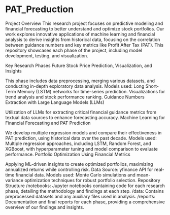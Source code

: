 # PAT_Preduction
Project Overview
This research project focuses on predictive modeling and financial forecasting to better understand and optimize stock portfolios. Our work explores innovative applications of machine learning and financial analysis to derive insights from historical data, focusing on the correlation between guidance numbers and key metrics like Profit After Tax (PAT). This repository showcases each phase of the project, including model development, testing, and visualization.

Key Research Phases
Future Stock Price Prediction, Visualization, and Insights

This phase includes data preprocessing, merging various datasets, and conducting in-depth exploratory data analysis.
Models used: Long Short-Term Memory (LSTM) networks for time-series prediction.
Visualizations for trend analysis and stock performance ranking.
Guidance Numbers Extraction with Large Language Models (LLMs)

Utilization of LLMs for extracting critical financial guidance metrics from textual data sources to enhance forecasting accuracy.
Machine Learning for Financial Forecasting and PAT Prediction

We develop multiple regression models and compare their effectiveness in PAT prediction, using historical data over the past decade.
Models used: Multiple regression approaches, including LSTM, Random Forest, and XGBoost, with hyperparameter tuning and model comparison to evaluate performance.
Portfolio Optimization Using Financial Metrics

Applying ML-driven insights to create optimized portfolios, maximizing annualized returns while controlling risk.
Data Source: yfinance API for real-time financial data.
Models used: Monte Carlo simulations and mean-variance optimization techniques for robust portfolio selection.
Repository Structure
/notebooks: Jupyter notebooks containing code for each research phase, detailing the methodology and findings at each step.
/data: Contains preprocessed datasets and any auxiliary files used in analysis.
/reports: Documentation and final reports for each phase, providing a comprehensive overview of our findings and insights.
